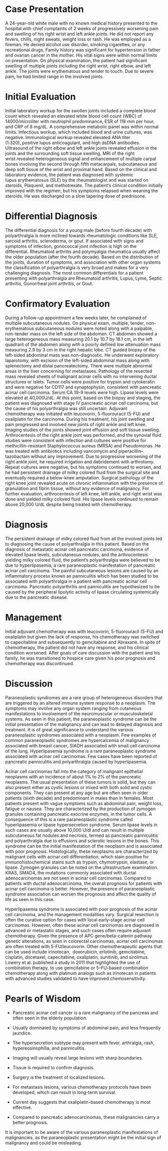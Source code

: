 # Case Presentation

A 24-year-old white male with no known medical history presented to the hospital with chief complaints of 2 weeks of progressively worsening pain and swelling of his right wrist and left ankle joints. He did not report any fevers, chills, night sweats, weight loss or rash. He was employed as a fireman. He denied alcohol use disorder, smoking cigarettes, or any recreational drugs. Family history was significant for hypertension in father and ovarian cancer in the mother. His vital signs were within normal limits on presentation. On physical examination, the patient had significant swelling of multiple joints including the right wrist, right elbow, and left ankle. The joints were erythematous and tender to touch. Due to severe pain, he had limited range in the involved joints.

# Initial Evaluation

Initial laboratory workup for the swollen joints included a complete blood count which revealed an elevated white blood cell count (WBC) of 14000/microliter with neutrophil predominance, ESR of 118 mm per hour, and CRP of 8 mg/dL. A comprehensive metabolic panel was within normal limits. Infectious workup, which included blood and urine cultures, was negative. Immunological workup revealed elevated ANA titer (1:320), positive lupus anticoagulant, and high dsDNA antibodies. Ultrasound of the right elbow and left ankle joints revealed effusion in the joints and the surrounding soft tissue swelling. MRI of the right wrist revealed heterogeneous signal and enhancement of multiple carpal bones involving the second through fifth metacarpals, subcutaneous and deep soft tissue of the wrist and proximal hand. Based on the clinical and laboratory evidence, the patient was diagnosed with systemic lupus erythematosus (SLE) by the rheumatologist and was started on steroids, Plaquenil, and methotrexate. The patient’s clinical condition initially improved with the regimen, but his symptoms relapsed when weaning the steroids. He was discharged on a slow tapering dose of prednisone.

# Differential Diagnosis

The differential diagnosis for a young male (before fourth decade) with polyarthralgia is more inclined towards rheumatologic conditions like SLE, sarcoid arthritis, scleroderma, or gout. If associated with signs and symptoms of infection, gonococcal joint infection is high on the differential. Rheumatoid arthritis and polymyalgia rheumatica usually affect the older population (after the fourth decade). Based on the distribution of the joints, duration of symptoms, and association with other organ systems the classification of polyarthralgia is very broad and makes for a very challenging diagnosis. The most common differentials for a patient presenting with polyarthralgia are Rheumatoid arthritis, Lupus, Lyme, Septic arthritis, Gonorrheal joint arthritis, or Gout.

# Confirmatory Evaluation

During a follow-up appointment a few weeks later, he complained of multiple subcutaneous nodules. On physical exam, multiple, tender, non-erythematous subcutaneous nodules were noted along with a palpable, non-tender mass on the left side of the abdomen. CT abdomen showed a large heterogeneous mass measuring 20.1 by 10.7 by 18.1 cm, in the left quadrant of the abdomen along with a poorly defined low attenuation mass measuring 2.9 by 3 cm in the right hepatic lobe. CT guided biopsy of the left-sided abdominal mass was non-diagnostic. He underwent exploratory laparotomy, with excision of the left-sided abdominal mass along with splenectomy and distal pancreatectomy. There were multiple abnormal areas in the liver concerning for metastases. Pathology of the resected mass revealed sheets of malignant acinar cells with no intervening ductal structures or islets. Tumor cells were positive for trypsin and cytokeratin and were negative for CD117 and synaptophysin, consistent with pancreatic acinar cell carcinoma. Serum CA 19-9 levels were high. Lipase levels were elevated at 40,000U/dL. At this point, based on the biopsy and staging, the patient was diagnosed with stage IV pancreatic acinar cell carcinoma, but the cause of his polyarthralgia was still uncertain. Adjuvant chemotherapy was initiated with leucovorin, 5-fluorouracil (5-FU) and oxaliplatin for the carcinoma. During his treatment, his joint swelling and pain progressed and involved new joints of right ankle and left knee. Imaging studies of the joints showed joint effusion and soft tissue swelling. Arthrocentesis of the right ankle joint was performed, and the synovial fluid studies were consistent with infection and cultures were positive for methicillin-resistant Staphylococcus aureus (MRSA) and Pseudomonas. He was treated with antibiotics including vancomycin and piperacillin–tazobactam without any improvement. Due to progressive worsening of the right ankle joint, he required irrigation and debridement with arthrotomy. Repeat cultures were negative, but his symptoms continued to worsen, and he had persistent drainage of milky colored fluid from the surgical site and eventually required a below-knee amputation. Surgical pathology of the right knee joint revealed acute on chronic inflammation with the presence of granulation and fibrin tissue, without any evidence of malignancy. For further evaluation, arthrocentesis of left knee, left ankle, and right wrist was done and yielded milky colored fluid. His lipase levels continued to remain above 20,000 U/dL despite being treated with chemotherapy.

# Diagnosis

The persistent drainage of milky colored fluid from all the involved joints led to diagnosing the cause of polyarthralgia in this patient. Based on the diagnosis of metastatic acinar cell pancreatic carcinoma, evidence of elevated lipase levels, subcutaneous nodules, and the arthrocentesis yielding milky colored fluid, the patient’s polyarthralgia were believed to be due to hyperlipasemia, a rare paraneoplastic manifestation of pancreatic acinar cell carcinoma. The painful subcutaneous lesions are caused by an inflammatory process known as panniculitis which has been studied to be associated with polyarthralgia in a patient with pancreatic acinar cell carcinoma. Pancreatic polyarthritis and panniculitis are hypothesized to be caused by the peripheral lipolytic activity of lipase circulating systemically due to the pancreatic disease.

# Management

Initial adjuvant chemotherapy was with leucovorin, 5-fluorouracil (5-FU) and oxaliplatin but given the lack of response, his chemotherapy was switched to capecitabine and subsequently to gemcitabine and Abraxane. In spite of chemotherapy, the patient did not have any response, and his clinical condition worsened. After goals of care discussion with the patient and his family, he was transitioned to hospice care given his poor prognosis and chemotherapy was discontinued.

# Discussion

Paraneoplastic syndromes are a rare group of heterogeneous disorders that are triggered by an altered immune system response to a neoplasm. The symptoms may involve any organ system ranging from cutaneous manifestations to involvement of the neuromuscular or musculoskeletal systems. As seen in this patient, the paraneoplastic syndrome can be the initial presentation of the malignancy and can lead to delayed diagnosis and treatment. It is of great significance to understand the various paraneoplastic syndromes associated with a neoplasm. Few examples of common paraneoplastic syndromes are hypercalcemia of malignancy associated with breast cancer, SIADH associated with small cell carcinoma of the lung. Hyperlipasemia syndrome is a rare paraneoplastic syndrome associated with acinar cell carcinomas. Few cases have been reported of pancreatic panniculitis and polyarthralgia caused by hyperlipasemia.

Acinar cell carcinomas fall into the category of malignant epithelial neoplasms with an incidence of about 1% to 2% of the pancreatic neoplasms. The usual presentation of these tumors is solid, but they can also present either as cystic lesions or mixed with both solid and cystic components. They can present at any age but are often seen in older patients (sixth decade) and predominant in males than in females. Most patients present with vague symptoms such as abdominal pain, weight loss, fatigue or nausea. They are characterized by the production of zymogen granules containing pancreatic exocrine enzymes, in the tumor cells. A consequence of this is a rare paraneoplastic syndrome called hyperlipasemia or lipase hypersecretion syndrome. Serum lipase levels in such cases are usually above 10,000 U/dl and can result in multiple subcutaneous fat nodules and necrosis, termed as pancreatic panniculitis and polyarthralgia due to effusions and sclerotic lesions in the bones. This syndrome can be the initial manifestation of the neoplasm and is associated with poor prognosis. Histologically, these neoplasms are characterized by malignant cells with acinar cell differentiation, which stain positive for immunohistochemical stains such as trypsin, chymotrypsin, elastase, or lipase. Zymogen granules can be noted on the ultrastructure examination. KRAS, SMAD4, the mutations commonly associated with ductal adenocarcinomas are not seen in acinar cell carcinomas. Compared to patients with ductal adenocarcinoma, the overall prognosis for patients with acinar cell carcinoma is better. However, the presence of paraneoplastic syndrome association can worsen the prognosis and affect the quality of life as seen in this case.

Hyperlipasemia syndrome is associated with poor prognosis of the acinar cell carcinoma, and the management modalities vary. Surgical resection is often the curative option for cases with local early-stage acinar cell carcinomas. However, often these acinar cell carcinomas are diagnosed in advanced or metastatic stages, and such cases often require adjuvant chemotherapy. Given the presence of APC gene/beta-catenin pathway genetic alterations, as seen in colorectal carcinomas, acinar cell carcinomas are often treated with 5-FU/leucovorin. Other chemotherapeutic agents that can be used include irinotecan,  doxorubicin, erlotinib, gemcitabine, cisplatin, docetaxel, capecitabine, oxaliplatin, sunitinib, and sirolimus. Lowery et al. published a study in 2011 that highlighted the use of combination therapy, to use gemcitabine or 5-FU-based combination chemotherapy along with platinum analogs such as irinotecan in patients with advanced studies validated to have improved chemosensitivity.

# Pearls of Wisdom

- Pancreatic acinar cell cancer is a rare malignancy of the pancreas and often seen in the elderly population.

- Usually dominated by symptoms of abdominal pain, and less frequently jaundice.

- The hypersecretion subtype may present with fever, arthralgia, rash, hypereosinophilia, and panniculitis.

- Imaging will usually reveal large lesions with sharp boundaries.

- Tissue is required to confirm diagnosis.

- Surgery is the treatment of localized lesions.

- For metastasis lesions, various chemotherapy protocols have been developed, which can result in long-term survival.

- Current day suggests that oxaliplatin-based chemotherapy is most effective.

- Compared to pancreatic adenocarcinomas, these malignancies carry a better prognosis.

It is important to be aware of the various paraneoplastic manifestations of malignancies, as the paraneoplastic presentation might be the initial sign of malignancy and could be misleading.